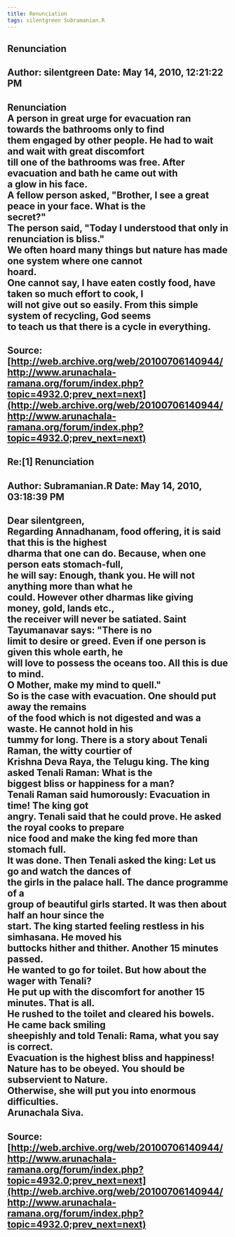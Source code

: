 ```yaml
--- 
title: Renunciation   
tags: silentgreen Subramanian.R  
---  
```

## Renunciation  
Author: silentgreen         Date: May 14, 2010, 12:21:22 PM  
---  
**Renunciation**   
A person in great urge for evacuation ran towards the bathrooms only to find  
them engaged by other people. He had to wait and wait with great discomfort  
till one of the bathrooms was free. After evacuation and bath he came out with  
a glow in his face.   
A fellow person asked, "Brother, I see a great peace in your face. What is the  
secret?"   
The person said, "Today I understood that only in renunciation is bliss."   
We often hoard many things but nature has made one system where one cannot  
hoard.   
One cannot say, I have eaten costly food, have taken so much effort to cook, I  
will not give out so easily. From this simple system of recycling, God seems  
to teach us that there is a cycle in everything.
 ---  
Source:[http://web.archive.org/web/20100706140944/http://www.arunachala-ramana.org/forum/index.php?topic=4932.0;prev_next=next](http://web.archive.org/web/20100706140944/http://www.arunachala-ramana.org/forum/index.php?topic=4932.0;prev_next=next)   
---  

## Re:[1] Renunciation  
Author: Subramanian.R       Date: May 14, 2010, 03:18:39 PM  
---  
Dear silentgreen,   
Regarding Annadhanam, food offering, it is said that this is the highest   
dharma that one can do. Because, when one person eats stomach-full,   
he will say: Enough, thank you. He will not anything more than what he  
could. However other dharmas like giving money, gold, lands etc.,   
the receiver will never be satiated. Saint Tayumanavar says: "There is no  
limit to desire or greed. Even if one person is given this whole earth, he  
will love to possess the oceans too. All this is due to mind.   
O Mother, make my mind to quell."   
So is the case with evacuation. One should put away the remains   
of the food which is not digested and was a waste. He cannot hold in his  
tummy for long. There is a story about Tenali Raman, the witty courtier of  
Krishna Deva Raya, the Telugu king. The king asked Tenali Raman: What is the  
biggest bliss or happiness for a man?   
Tenali Raman said humorously: Evacuation in time! The king got   
angry. Tenali said that he could prove. He asked the royal cooks to prepare  
nice food and make the king fed more than stomach full.   
It was done. Then Tenali asked the king: Let us go and watch the dances of  
the girls in the palace hall. The dance programme of a   
group of beautiful girls started. It was then about half an hour since the  
start. The king started feeling restless in his simhasana. He moved his  
buttocks hither and thither. Another 15 minutes passed.   
He wanted to go for toilet. But how about the wager with Tenali?   
He put up with the discomfort for another 15 minutes. That is all.   
He rushed to the toilet and cleared his bowels. He came back smiling  
sheepishly and told Tenali: Rama, what you say is correct.   
Evacuation is the highest bliss and happiness!   
Nature has to be obeyed. You should be subservient to Nature.   
Otherwise, she will put you into enormous difficulties.   
Arunachala Siva.
 ---  
Source:[http://web.archive.org/web/20100706140944/http://www.arunachala-ramana.org/forum/index.php?topic=4932.0;prev_next=next](http://web.archive.org/web/20100706140944/http://www.arunachala-ramana.org/forum/index.php?topic=4932.0;prev_next=next)   
---  

